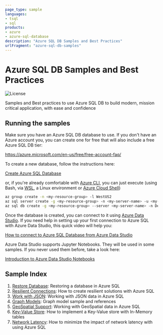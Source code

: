```yaml
---
page_type: sample
languages:
- tsql
- sql
products:
- azure
- azure-sql-database
description: "Azure SQL DB Samples and Best Practices"
urlFragment: "azure-sql-db-samples"
---
```


# Azure SQL DB Samples and Best Practices

![License](https://img.shields.io/badge/license-MIT-green.svg)

<!-- 
Guidelines on README format: https://review.docs.microsoft.com/help/onboard/admin/samples/concepts/readme-template?branch=master

Guidance on onboarding samples to docs.microsoft.com/samples: https://review.docs.microsoft.com/help/onboard/admin/samples/process/onboarding?branch=master

Taxonomies for products and languages: https://review.docs.microsoft.com/new-hope/information-architecture/metadata/taxonomies?branch=master
-->

Samples and Best practices to use Azure SQL DB to build modern, mission critical application, with ease and confidence

## Running the samples

Make sure you have an Azure SQL DB database to use. If you don't have an Azure account you, you can create one for free that will also include a free Azure SQL DB tier:

https://azure.microsoft.com/en-us/free/free-account-faq/

To create a new database, follow the instructions here:

[Create Azure SQL Database](https://docs.microsoft.com/en-us/azure/sql-database/sql-database-single-database-get-started?tabs=azure-portal)

or, if you're already comfortable with [Azure CLI](https://docs.microsoft.com/en-us/cli/azure/get-started-with-azure-cli), you can just execute (using Bash, via [WSL](https://docs.microsoft.com/en-us/windows/wsl/install-win10), a Linux environment or [Azure Cloud Shell](https://docs.microsoft.com/en-us/azure/cloud-shell/overview))

```bash
az group create -n <my-resource-group> -l WestUS2
az sql server create -g <my-resource-group> -n <my-server-name> -u <my-user> -p <my-password>
az sql db create -g <my-resource-group> --server <my-server-name> -n DevDB --service-objective BC_Gen5_2
```

Once the database is created, you can connect to it using [Azure Data Studio](https://docs.microsoft.com/en-us/sql/azure-data-studio). If you need help in setting up your first connection to Azure SQL with Azure Data Studio, this quick video will help you:

[How to connect to Azure SQL Database from Azure Data Studio](https://www.youtube.com/watch?v=Td_pYlRraQE)

Azure Data Studio supports Jupyter Notebooks. They will be used in some samples. If you never used them before, take a look here:

[Introduction to Azure Data Studio Notebooks](https://www.youtube.com/watch?v=Nt4kIHQ0IOc)

## Sample Index

1. [Restore Database](./samples/01-restore-database): Restoring a database in Azure SQL
2. [Resilient Connections](./samples/02-resilient-connections): How to create resilient solutions with Azure SQL
3. [Work with JSON](./samples/03-json): Working with JSON data in Azure SQL
4. [Graph Models](./samples/04-graph): Graph model sample and references
5. [GeoSpatial Support](./samples/05-spatial): Working with GeoSpatial data in Azure SQL
6. [Key-Value Store](./samples/06-key-value): How to implement a Key-Value store with In-Memory tables
7. [Network Latency](./samples/07-network-latency): How to minimize the impact of network latency with using Azure SQL


